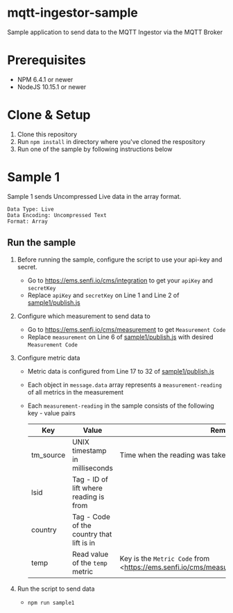 # mqtt-ingestor-sample

Sample application to send data to the MQTT Ingestor via the MQTT Broker

# Prerequisites
- NPM 6.4.1 or newer
- NodeJS 10.15.1 or newer

# Clone & Setup
1. Clone this repository
2. Run ```npm install``` in directory where you've cloned the respository
3. Run one of the sample by following instructions below

# Sample 1
Sample 1 sends Uncompressed Live data in the array format.


```
Data Type: Live
Data Encoding: Uncompressed Text
Format: Array
```

## Run the sample
1. Before running the sample, configure the script to use your api-key and secret.
   * Go to <https://ems.senfi.io/cms/integration> to get your ```apiKey``` and ```secretKey```
   * Replace ```apiKey``` and ```secretKey``` on Line 1 and Line 2 of [sample1/publish.js](sample1/publish.js)
2. Configure which measurement to send data to
   * Go to <https://ems.senfi.io/cms/measurement> to get ```Measurement Code```
   * Replace ```measurement``` on Line 6 of [sample1/publish.js](sample1/publish.js) with desired ```Measurement Code```
3. Configure metric data
   * Metric data is configured from Line 17 to 32 of [sample1/publish.js](sample1/publish.js)
   * Each object in ```message.data``` array represents a ```measurement-reading``` of all metrics in the measurement
   * Each ```measurement-reading``` in the sample consists of the following key - value pairs
  
     | Key           | Value                                       | Remarks  |
     | ------------- | -------------                               | ----- |
     | tm_source     | UNIX timestamp in milliseconds              | Time when the reading was taken |
     | lsid          | Tag - ID of lift where reading is from      | |
     | country       | Tag - Code of the country that lift is in   | |
     | temp          | Read value of the ```temp``` metric         | Key is the ```Metric Code``` from <https://ems.senfi.io/cms/measurement/<measurement_code>> |
    
4. Run the script to send data
   * ```npm run sample1```



